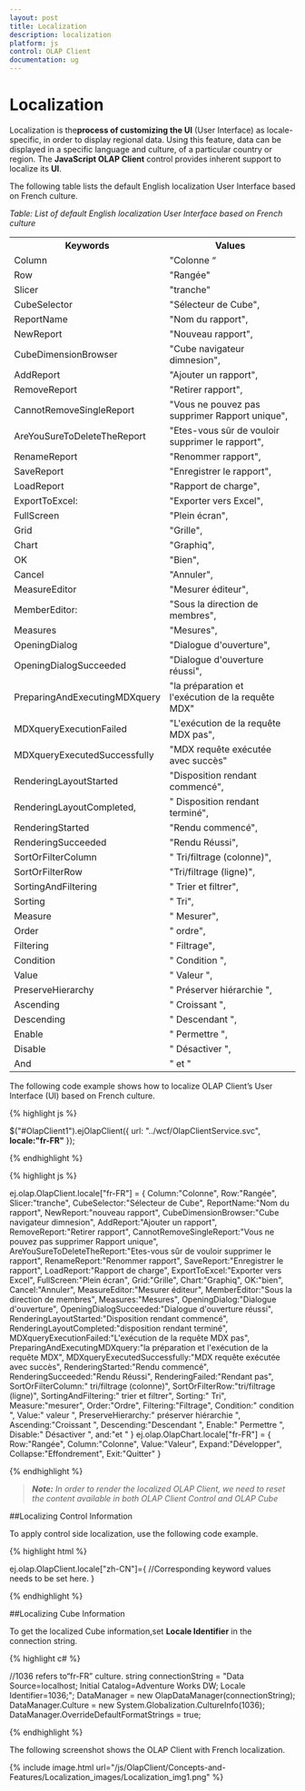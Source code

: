 ```yaml
---
layout: post
title: Localization
description: localization 
platform: js
control: OLAP Client
documentation: ug
---
```


# Localization 

Localization is the**process of customizing the UI** (User Interface) as locale-specific, in order to display regional data. Using this feature, data can be displayed in a specific language and culture, of a particular country or region. The **JavaScript OLAP Client** control provides inherent support to localize its **UI**.

The following table lists the default English localization User Interface based on French culture.

_Table: List of default English localization User Interface based on French culture_

<table>
<tr>
<th>
Keywords</th><th>
Values</th></tr>
<tr>
<td>
Column</td><td>
"Colonne “</td></tr>
<tr>
<td>
Row</td><td>
"Rangée"</td></tr>
<tr>
<td>
Slicer</td><td>
"tranche"</td></tr>
<tr>
<td>
CubeSelector</td><td>
"Sélecteur de Cube",</td></tr>
<tr>
<td>
ReportName</td><td>
"Nom du rapport",</td></tr>
<tr>
<td>
NewReport</td><td>
"Nouveau rapport",</td></tr>
<tr>
<td>
CubeDimensionBrowser</td><td>
"Cube navigateur dimnesion",</td></tr>
<tr>
<td>
AddReport</td><td>
"Ajouter un rapport",</td></tr>
<tr>
<td>
RemoveReport</td><td>
"Retirer rapport",</td></tr>
<tr>
<td>
CannotRemoveSingleReport</td><td>
"Vous ne pouvez pas supprimer Rapport unique",</td></tr>
<tr>
<td>
AreYouSureToDeleteTheReport</td><td>
"Etes-vous sûr de vouloir supprimer le rapport",</td></tr>
<tr>
<td>
RenameReport</td><td>
"Renommer rapport",</td></tr>
<tr>
<td>
SaveReport</td><td>
"Enregistrer le rapport",</td></tr>
<tr>
<td>
LoadReport</td><td>
"Rapport de charge",</td></tr>
<tr>
<td>
ExportToExcel:</td><td>
"Exporter vers Excel",</td></tr>
<tr>
<td>
FullScreen</td><td>
"Plein écran",</td></tr>
<tr>
<td>
Grid</td><td>
"Grille",</td></tr>
<tr>
<td>
Chart</td><td>
"Graphiq",</td></tr>
<tr>
<td>
OK</td><td>
"Bien",</td></tr>
<tr>
<td>
Cancel</td><td>
"Annuler",</td></tr>
<tr>
<td>
MeasureEditor</td><td>
"Mesurer éditeur",</td></tr>
<tr>
<td>
MemberEditor:</td><td>
"Sous la direction de membres",</td></tr>
<tr>
<td>
Measures</td><td>
"Mesures",</td></tr>
<tr>
<td>
OpeningDialog</td><td>
"Dialogue d'ouverture",</td></tr>
<tr>
<td>
OpeningDialogSucceeded</td><td>
"Dialogue d'ouverture réussi",</td></tr>
<tr>
<td>
PreparingAndExecutingMDXquery</td><td>
"la préparation et l'exécution de la requête MDX"</td></tr>
<tr>
<td>
MDXqueryExecutionFailed</td><td>
"L'exécution de la requête MDX pas",</td></tr>
<tr>
<td>
MDXqueryExecutedSuccessfully</td><td>
"MDX requête exécutée avec succès"</td></tr>
<tr>
<td>
RenderingLayoutStarted</td><td>
"Disposition rendant commencé",</td></tr>
<tr>
<td>
RenderingLayoutCompleted,</td><td>
" Disposition rendant terminé",</td></tr>
<tr>
<td>
RenderingStarted</td><td>
"Rendu commencé",</td></tr>
<tr>
<td>
RenderingSucceeded</td><td>
"Rendu Réussi",</td></tr>
<tr>
<td>
SortOrFilterColumn</td><td>
" Tri/filtrage (colonne)",</td></tr>
<tr>
<td>
SortOrFilterRow</td><td>
"Tri/filtrage (ligne)",</td></tr>
<tr>
<td>
SortingAndFiltering</td><td>
" Trier et filtrer",</td></tr>
<tr>
<td>
Sorting</td><td>
" Tri",</td></tr>
<tr>
<td>
Measure</td><td>
" Mesurer",</td></tr>
<tr>
<td>
Order</td><td>
" ordre",</td></tr>
<tr>
<td>
Filtering</td><td>
" Filtrage",</td></tr>
<tr>
<td>
Condition</td><td>
" Condition ",</td></tr>
<tr>
<td>
Value</td><td>
" Valeur ",</td></tr>
<tr>
<td>
PreserveHierarchy</td><td>
" Préserver hiérarchie ",</td></tr>
<tr>
<td>
Ascending</td><td>
" Croissant ",</td></tr>
<tr>
<td>
Descending</td><td>
" Descendant ",</td></tr>
<tr>
<td>
Enable</td><td>
" Permettre ",</td></tr>
<tr>
<td>
Disable</td><td>
" Désactiver ",</td></tr>
<tr>
<td>
And</td><td>
" et "</td></tr>
</table>

The following code example shows how to localize OLAP Client’s User Interface (UI) based on French culture.

{% highlight js %}

$("#OlapClient1").ejOlapClient({ url: "../wcf/OlapClientService.svc", **locale:"fr-FR"** }); 


{% endhighlight %}

{% highlight js %}

ej.olap.OlapClient.locale["fr-FR"] = {
Column:"Colonne",
Row:"Rangée",
Slicer:"tranche",
CubeSelector:"Sélecteur de Cube",
ReportName:"Nom du rapport",
NewReport:"nouveau rapport",
CubeDimensionBrowser:"Cube navigateur dimnesion",
AddReport:"Ajouter un rapport",
RemoveReport:"Retirer rapport",
CannotRemoveSingleReport:"Vous ne pouvez pas supprimer Rapport unique",
AreYouSureToDeleteTheReport:"Etes-vous sûr de vouloir supprimer le rapport",
RenameReport:"Renommer rapport",
SaveReport:"Enregistrer le rapport",
LoadReport:"Rapport de charge",
ExportToExcel:"Exporter vers Excel",
FullScreen:"Plein écran",
Grid:"Grille",
Chart:"Graphiq",
OK:"bien",
Cancel:"Annuler",
MeasureEditor:"Mesurer éditeur",
MemberEditor:"Sous la direction de membres",
Measures:"Mesures",
OpeningDialog:"Dialogue d'ouverture",
OpeningDialogSucceeded:"Dialogue d'ouverture réussi",
RenderingLayoutStarted:"Disposition rendant commencé",
RenderingLayoutCompleted:"disposition rendant terminé",
MDXqueryExecutionFailed:"L'exécution de la requête MDX pas",
PreparingAndExecutingMDXquery:"la préparation et l'exécution de la requête MDX",
MDXqueryExecutedSuccessfully:"MDX requête exécutée avec succès",
RenderingStarted:"Rendu commencé",
RenderingSucceeded:"Rendu Réussi",
RenderingFailed:"Rendant pas",
SortOrFilterColumn:" tri/filtrage (colonne)",
SortOrFilterRow:"tri/filtrage (ligne)",
SortingAndFiltering:" trier et filtrer",
Sorting:" Tri",
Measure:"mesurer",
Order:"Ordre",
Filtering:"Filtrage",
Condition:" condition ",
Value:" valeur ",
PreserveHierarchy:" préserver hiérarchie ",
Ascending:"Croissant ",
Descending:"Descendant ",
Enable:" Permettre ",
Disable:" Désactiver ",
and:"et "
}
ej.olap.OlapChart.locale["fr-FR"] = {
Row:"Rangée",
Column:"Colonne",
Value:"Valeur",
Expand:"Développer",
Collapse:"Effondrement",
Exit:"Quitter"
}

{% endhighlight %}

> _**Note:** In order to render the localized OLAP Client, we need to reset the content available in both OLAP Client Control and OLAP Cube_

##Localizing Control Information

To apply control side localization, use the following code example.

{% highlight html %}

ej.olap.OlapClient.locale["zh-CN"]={
//Corresponding keyword values needs to be set here.
}


{% endhighlight %}

##Localizing Cube Information

To get the localized Cube information,set **Locale Identifier** in the connection string.

{% highlight c# %}

//1036 refers to“fr-FR” culture.
string connectionString = "Data Source=localhost; Initial Catalog=Adventure Works DW; Locale Identifier=1036;";
DataManager = new OlapDataManager(connectionString);
DataManager.Culture = new System.Globalization.CultureInfo(1036);
DataManager.OverrideDefaultFormatStrings = true;


{% endhighlight %}

The following screenshot shows the OLAP Client with French localization.

{% include image.html url="/js/OlapClient/Concepts-and-Features/Localization_images/Localization_img1.png" %}


